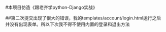 #本项目仿造《跟老齐学python-Django实战》

##第二次提交出现了很大的错误，我的templates/account/login.html运行之后并没有出现表单。所以下次我不得不使用内置的登录和退出方法